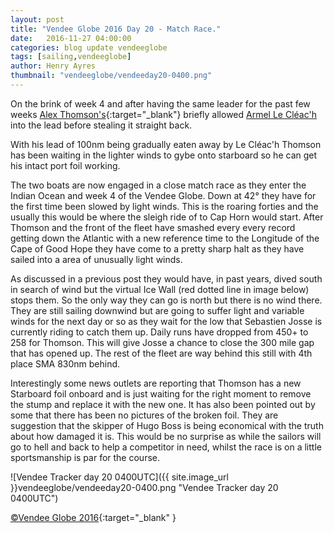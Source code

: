 ```yaml
--- 
layout: post
title: "Vendee Globe 2016 Day 20 - Match Race."
date:   2016-11-27 04:00:00
categories: blog update vendeeglobe
tags: [sailing,vendeeglobe]
author: Henry Ayres
thumbnail: "vendeeglobe/vendeeday20-0400.png"
--- 
```


On the brink of week 4 and after having the same leader for the past few weeks
[Alex Thomson's](http://www.alexthomsonracing.com/){:target="_blank"} briefly allowed
[Armel Le Cléac'h](http://www.vendeeglobe.org/en/skippers/55/armel-le-cleac-h) into the lead before stealing it straight back.

With his lead of 100nm being gradually eaten away by Le Cléac'h Thomson has been waiting in the lighter
winds to gybe onto starboard so he can get his intact port foil working.

The two boats are now engaged in a close match race as they enter the Indian Ocean and week 4 of the Vendee Globe.  Down at 42&deg;
they have for the first time been slowed by light winds.  This is the roaring forties and the usually this would be where the sleigh
ride of to Cap Horn would start. After Thomson and the front of the fleet have smashed every every record
getting down the Atlantic with a new reference time to the Longitude of the Cape of Good Hope they have come to a 
pretty sharp halt as they have sailed into a area of unusually light winds.

As discussed in a previous post they would have, in past years, dived south in search of wind but the virtual Ice Wall (red dotted line 
in image below) stops them.
So the only way they can go is north but there is no wind there.  They are still sailing downwind but are going to suffer light and variable
winds for the next day or so as they wait for the low that Sebastien Josse is currently riding to catch them up.
Daily runs have dropped from 450+ to 258 for Thomson. This will give Josse a chance to close the 300 mile gap that has opened
up.  The rest of the fleet are way behind this still with 4th place SMA 830nm behind.
 
Interestingly some news outlets are reporting that Thomson has a new Starboard foil onboard and is just waiting for the
right moment to remove the stump and replace it with the new one.  It has also been pointed out by some that there has been
no pictures of the broken foil. They are suggestion that the skipper of Hugo Boss is being economical with the truth about how damaged it is.
This would be no surprise as while the sailors will go to hell and back to help a competitor in need, whilst the race is on a 
little sportsmanship is par for the course.





![Vendee Tracker day 20 0400UTC]({{ site.image_url }}vendeeglobe/vendeeday20-0400.png "Vendee Tracker day 20 0400UTC")

[&copy;Vendee Globe 2016](http://tracking2016.vendeeglobe.org/hp5ip0/){:target="_blank" }



